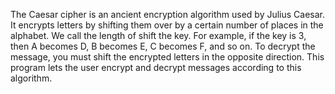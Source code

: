 The Caesar cipher is an ancient encryption algorithm used by Julius Caesar. It encrypts letters by shifting 
them over by a certain number of places in the alphabet. We call the length of shift the key. For example, 
if the key is 3, then A becomes D, B becomes E, C becomes F, and so on. To decrypt the message, you 
must shift the encrypted letters in the opposite direction. This program lets the user encrypt and decrypt 
messages according to this algorithm. 